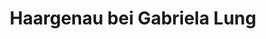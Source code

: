 ---
title: "Haargenau bei Gabriela Lung"
url: /heilbronn/haargenau-bei-gabriela-lung/
shop: Friseur
---
